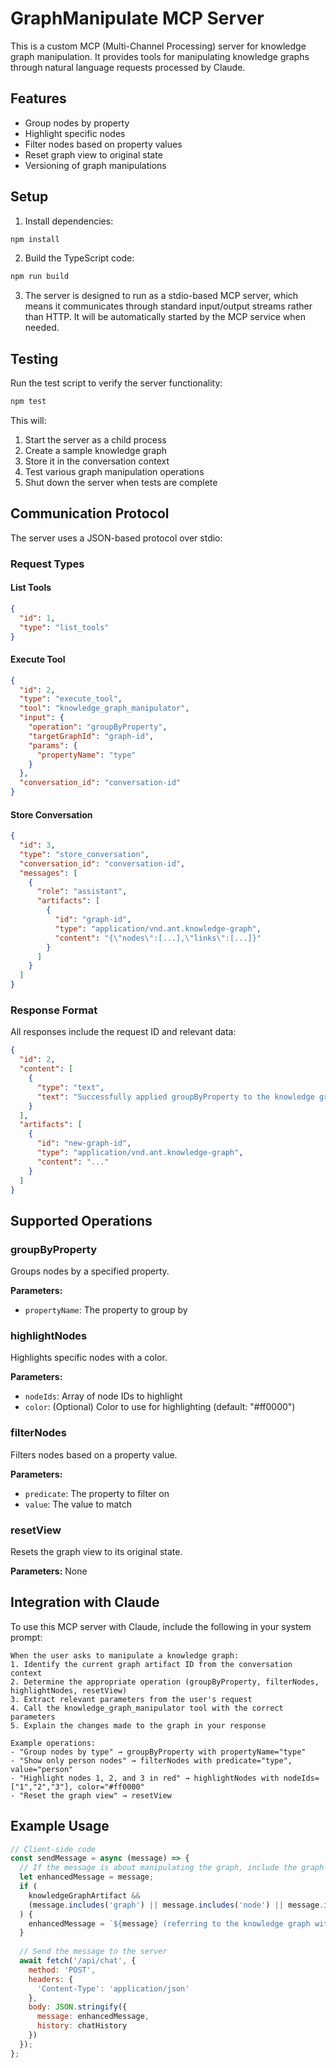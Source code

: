 # GraphManipulate MCP Server

This is a custom MCP (Multi-Channel Processing) server for knowledge graph manipulation. It provides tools for manipulating knowledge graphs through natural language requests processed by Claude.

## Features

- Group nodes by property
- Highlight specific nodes
- Filter nodes based on property values
- Reset graph view to original state
- Versioning of graph manipulations

## Setup

1. Install dependencies:

```bash
npm install
```

2. Build the TypeScript code:

```bash
npm run build
```

3. The server is designed to run as a stdio-based MCP server, which means it communicates through standard input/output streams rather than HTTP. It will be automatically started by the MCP service when needed.

## Testing

Run the test script to verify the server functionality:

```bash
npm test
```

This will:
1. Start the server as a child process
2. Create a sample knowledge graph
3. Store it in the conversation context
4. Test various graph manipulation operations
5. Shut down the server when tests are complete

## Communication Protocol

The server uses a JSON-based protocol over stdio:

### Request Types

#### List Tools

```json
{
  "id": 1,
  "type": "list_tools"
}
```

#### Execute Tool

```json
{
  "id": 2,
  "type": "execute_tool",
  "tool": "knowledge_graph_manipulator",
  "input": {
    "operation": "groupByProperty",
    "targetGraphId": "graph-id",
    "params": {
      "propertyName": "type"
    }
  },
  "conversation_id": "conversation-id"
}
```

#### Store Conversation

```json
{
  "id": 3,
  "type": "store_conversation",
  "conversation_id": "conversation-id",
  "messages": [
    {
      "role": "assistant",
      "artifacts": [
        {
          "id": "graph-id",
          "type": "application/vnd.ant.knowledge-graph",
          "content": "{\"nodes\":[...],\"links\":[...]}"
        }
      ]
    }
  ]
}
```

### Response Format

All responses include the request ID and relevant data:

```json
{
  "id": 2,
  "content": [
    {
      "type": "text",
      "text": "Successfully applied groupByProperty to the knowledge graph."
    }
  ],
  "artifacts": [
    {
      "id": "new-graph-id",
      "type": "application/vnd.ant.knowledge-graph",
      "content": "..."
    }
  ]
}
```

## Supported Operations

### groupByProperty

Groups nodes by a specified property.

**Parameters:**
- `propertyName`: The property to group by

### highlightNodes

Highlights specific nodes with a color.

**Parameters:**
- `nodeIds`: Array of node IDs to highlight
- `color`: (Optional) Color to use for highlighting (default: "#ff0000")

### filterNodes

Filters nodes based on a property value.

**Parameters:**
- `predicate`: The property to filter on
- `value`: The value to match

### resetView

Resets the graph view to its original state.

**Parameters:** None

## Integration with Claude

To use this MCP server with Claude, include the following in your system prompt:

```
When the user asks to manipulate a knowledge graph:
1. Identify the current graph artifact ID from the conversation context
2. Determine the appropriate operation (groupByProperty, filterNodes, highlightNodes, resetView)
3. Extract relevant parameters from the user's request
4. Call the knowledge_graph_manipulator tool with the correct parameters
5. Explain the changes made to the graph in your response

Example operations:
- "Group nodes by type" → groupByProperty with propertyName="type"
- "Show only person nodes" → filterNodes with predicate="type", value="person"
- "Highlight nodes 1, 2, and 3 in red" → highlightNodes with nodeIds=["1","2","3"], color="#ff0000"
- "Reset the graph view" → resetView
```

## Example Usage

```javascript
// Client-side code
const sendMessage = async (message) => {
  // If the message is about manipulating the graph, include the graph ID
  let enhancedMessage = message;
  if (
    knowledgeGraphArtifact && 
    (message.includes('graph') || message.includes('node') || message.includes('group'))
  ) {
    enhancedMessage = `${message} (referring to the knowledge graph with ID: ${knowledgeGraphArtifact.id})`;
  }
  
  // Send the message to the server
  await fetch('/api/chat', {
    method: 'POST',
    headers: {
      'Content-Type': 'application/json'
    },
    body: JSON.stringify({
      message: enhancedMessage,
      history: chatHistory
    })
  });
}; 